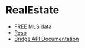 # RealEstate
* [FREE MLS data](https://medium.com/@patpohler/how-to-get-free-mls-data-to-develop-your-web-or-mobile-app-d31faf15830b)
* [Reso](https://www.reso.org/mls-data-access/)
* [Bridge API Documentation](https://bridgedataoutput.com/docs/platform/)
